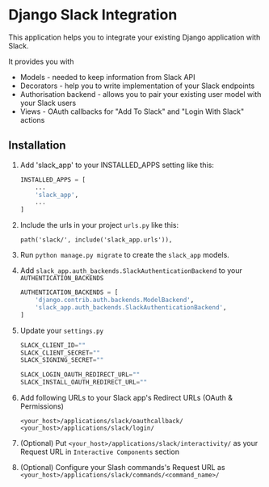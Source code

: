 
# Django Slack Integration

This application helps you to integrate your existing Django application with Slack.

It provides you with

- Models - needed to keep information from Slack API
- Decorators - help you to write implementation of your Slack endpoints
- Authorisation backend - allows you to pair your existing user model with your Slack users
- Views - OAuth callbacks for "Add To Slack" and "Login With Slack" actions

## Installation

1. Add 'slack_app' to your INSTALLED_APPS setting like this:

    ```python
    INSTALLED_APPS = [
        ...
        'slack_app',
        ...
    ]
    ```

2. Include the urls in your project `urls.py` like this:

    ```
    path('slack/', include('slack_app.urls')),
    ```

3. Run `python manage.py migrate` to create the `slack_app` models.

4. Add `slack_app.auth_backends.SlackAuthenticationBackend` to your `AUTHENTICATION_BACKENDS`

    ```python
    AUTHENTICATION_BACKENDS = [
        'django.contrib.auth.backends.ModelBackend',
        'slack_app.auth_backends.SlackAuthenticationBackend',
    ]
    ```

5. Update your `settings.py`

    ```python
    SLACK_CLIENT_ID=""
    SLACK_CLIENT_SECRET=""
    SLACK_SIGNING_SECRET=""
    
    SLACK_LOGIN_OAUTH_REDIRECT_URL=""
    SLACK_INSTALL_OAUTH_REDIRECT_URL=""
    ```
    
6. Add following URLs to your Slack app's Redirect URLs (OAuth & Permissions)

   ```
   <your_host>/applications/slack/oauthcallback/
   <your_host>/applications/slack/login/
   ```
   
7. (Optional) Put `<your_host>/applications/slack/interactivity/` as your Request URL in `Interactive Components` section

8. (Optional) Configure your Slash commands's Request URL as `<your_host>/applications/slack/commands/<command_name>/`
   
